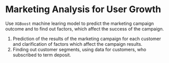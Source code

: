 
# Marketing Analysis for User Growth

Use `XGBoost` machine learing model to predict the marketing campaign outcome and to find out factors, which affect the success of the campaign.

1. Prediction of the results of the marketing campaign for each customer and clarification of factors which affect the campaign results.
2. Finding out customer segments, using data for customers, who subscribed to term deposit. 
